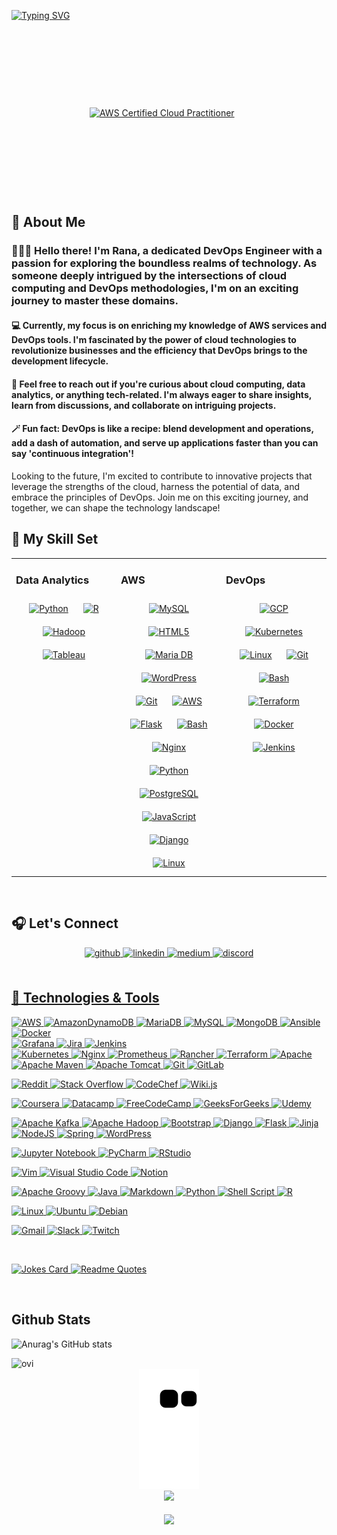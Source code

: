 
[![Typing SVG](https://readme-typing-svg.demolab.com?font=Fira+Code&pause=1000&color=855BF7&width=435&lines=Hi%2C+I'm+Rana+%F0%9F%91%A9%F0%9F%8F%BD%E2%80%8D%F0%9F%92%BB;I'm+AWS+Solution+Arc.+%26+DevOps+Eng.;Love+to+learn+new+things+)](https://git.io/typing-svg)

<a href="https://www.credly.com/badges/eb049d31-599a-49fc-af52-7e2226c34325/public_url" target="_blank"><img style="margin: 125px" src="https://s4.aconvert.com/convert/p3r68-cdx67/an14o-gcokr.svg" alt="AWS Certified Cloud Practitioner" height="125" /></a>  

## 🪩 About Me
  
### 👩🏽‍💻 Hello there! I'm Rana, a dedicated DevOps Engineer with a passion for exploring the boundless realms of technology. As someone deeply intrigued by the intersections of cloud computing and DevOps methodologies, I'm on an exciting journey to master these domains.

#### 💻 Currently, my focus is on enriching my knowledge of AWS services and DevOps tools. I'm fascinated by the power of cloud technologies to revolutionize businesses and the efficiency that DevOps brings to the development lifecycle. 

#### 💬 Feel free to reach out if you're curious about cloud computing, data analytics, or anything tech-related. I'm always eager to share insights, learn from discussions, and collaborate on intriguing projects.

 #### 🪄 Fun fact: DevOps is like a recipe: blend development and operations, add a dash of automation, and serve up applications faster than you can say 'continuous integration'!

Looking to the future, I'm excited to contribute to innovative projects that leverage the strengths of the cloud, harness the potential of data, and embrace the principles of DevOps. Join me on this exciting journey, and together, we can shape the technology landscape!

 
## 🍔 My Skill Set  
<table><tr><td valign="top" width="33%">


### Data Analytics  
<div align="center">  
<a href="https://www.python.org/" target="_blank"><img style="margin: 10px" src="https://profilinator.rishav.dev/skills-assets/python-original.svg" alt="Python" height="50" /></a>  
<a href="https://www.r-project.org/" target="_blank"><img style="margin: 10px" src="https://profilinator.rishav.dev/skills-assets/r.svg" alt="R" height="50" /></a>  
<a href="https://hadoop.apache.org/" target="_blank"><img style="margin: 10px" src="https://profilinator.rishav.dev/skills-assets/apache_hadoop-icon.svg" alt="Hadoop" height="50" /></a>  
<a href="https://www.tableau.com/" target="_blank"><img style="margin: 10px" src="https://profilinator.rishav.dev/skills-assets/tableau.svg" alt="Tableau" height="50" /></a>  
</div>

</td><td valign="top" width="33%">



### AWS  
<div align="center">  
<a href="https://www.mysql.com/" target="_blank"><img style="margin: 10px" src="https://profilinator.rishav.dev/skills-assets/mysql-original-wordmark.svg" alt="MySQL" height="50" /></a>  
<a href="https://en.wikipedia.org/wiki/HTML5" target="_blank"><img style="margin: 10px" src="https://profilinator.rishav.dev/skills-assets/html5-original-wordmark.svg" alt="HTML5" height="50" /></a>  
<a href="https://mariadb.org/" target="_blank"><img style="margin: 10px" src="https://profilinator.rishav.dev/skills-assets/mariadb.png" alt="Maria DB" height="50" /></a>  
<a href="https://wordpress.com/" target="_blank"><img style="margin: 10px" src="https://profilinator.rishav.dev/skills-assets/wordpress.png" alt="WordPress" height="50" /></a>  
<a href="https://github.com/" target="_blank"><img style="margin: 10px" src="https://profilinator.rishav.dev/skills-assets/git-scm-icon.svg" alt="Git" height="50" /></a>  
<a href="https://aws.amazon.com/" target="_blank"><img style="margin: 10px" src="https://profilinator.rishav.dev/skills-assets/amazonwebservices-original-wordmark.svg" alt="AWS" height="50" /></a>  
<a href="https://flask.palletsprojects.com/" target="_blank"><img style="margin: 10px" src="https://profilinator.rishav.dev/skills-assets/flask.png" alt="Flask" height="50" /></a>  
<a href="https://www.gnu.org/software/bash/" target="_blank"><img style="margin: 10px" src="https://profilinator.rishav.dev/skills-assets/gnu_bash-icon.svg" alt="Bash" height="50" /></a>  
<a href="https://www.nginx.com/" target="_blank"><img style="margin: 10px" src="https://profilinator.rishav.dev/skills-assets/nginx-original.svg" alt="Nginx" height="50" /></a>  
<a href="https://www.python.org/" target="_blank"><img style="margin: 10px" src="https://profilinator.rishav.dev/skills-assets/python-original.svg" alt="Python" height="50" /></a>  
<a href="https://www.postgresql.org/" target="_blank"><img style="margin: 10px" src="https://profilinator.rishav.dev/skills-assets/postgresql-original-wordmark.svg" alt="PostgreSQL" height="50" /></a>  
<a href="https://www.javascript.com/" target="_blank"><img style="margin: 10px" src="https://profilinator.rishav.dev/skills-assets/javascript-original.svg" alt="JavaScript" height="50" /></a>  
<a href="https://www.djangoproject.com/" target="_blank"><img style="margin: 10px" src="https://profilinator.rishav.dev/skills-assets/django-original.svg" alt="Django" height="50" /></a>  
<a href="https://www.linux.org/" target="_blank"><img style="margin: 10px" src="https://profilinator.rishav.dev/skills-assets/linux-original.svg" alt="Linux" height="50" /></a>  
</div>

</td><td valign="top" width="33%">



### DevOps  
<div align="center">  
<a href="https://cloud.google.com/" target="_blank"><img style="margin: 10px" src="https://profilinator.rishav.dev/skills-assets/google_cloud-icon.svg" alt="GCP" height="50" /></a>  
<a href="https://kubernetes.io/" target="_blank"><img style="margin: 10px" src="https://profilinator.rishav.dev/skills-assets/kubernetes-icon.svg" alt="Kubernetes" height="50" /></a>  
<a href="https://www.linux.org/" target="_blank"><img style="margin: 10px" src="https://profilinator.rishav.dev/skills-assets/linux-original.svg" alt="Linux" height="50" /></a>  
<a href="https://github.com/" target="_blank"><img style="margin: 10px" src="https://profilinator.rishav.dev/skills-assets/git-scm-icon.svg" alt="Git" height="50" /></a>  
<a href="https://www.gnu.org/software/bash/" target="_blank"><img style="margin: 10px" src="https://profilinator.rishav.dev/skills-assets/gnu_bash-icon.svg" alt="Bash" height="50" /></a>  
<a href="https://www.terraform.io/" target="_blank"><img style="margin: 10px" src="https://profilinator.rishav.dev/skills-assets/terraformio-icon.svg" alt="Terraform" height="50" /></a>  
<a href="https://www.docker.com/" target="_blank"><img style="margin: 10px" src="https://profilinator.rishav.dev/skills-assets/docker-original-wordmark.svg" alt="Docker" height="50" /></a>  
<a href="https://www.jenkins.io/" target="_blank"><img style="margin: 10px" src="https://profilinator.rishav.dev/skills-assets/jenkins-icon.svg" alt="Jenkins" height="50" /></a>  
</div>

</td></tr></table>  

<br/>  


## 🎧 Let's Connect 
<div align="center">
<a href="https://github.com/ranazr" target="_blank">
<img src=https://img.shields.io/badge/github-%2324292e.svg?&style=for-the-badge&logo=github&logoColor=white alt=github style="margin-bottom: 5px;" />
</a>
<a href="https://linkedin.com/in/rana-nazar" target="_blank">
<img src=https://img.shields.io/badge/linkedin-%231E77B5.svg?&style=for-the-badge&logo=linkedin&logoColor=white alt=linkedin style="margin-bottom: 5px;" />
</a>
<a href="https://medium.com/rananzr" target="_blank">
<img src=https://img.shields.io/badge/medium-%23292929.svg?&style=for-the-badge&logo=medium&logoColor=white alt=medium style="margin-bottom: 5px;" />
</a>  
<a href="https://discord.com/channels/@me" target="_blank">
<img src=https://img.shields.io/badge/Discord-%235865F2.svg?style=for-the-badge&logo=discord&logoColor=white alt=discord style="margin-bottom: 5px;" />
</div>  



<br/>  


## 🔧 Technologies & Tools

 ![AWS](https://img.shields.io/badge/AWS-%23FF9900.svg?style=for-the-badge&logo=amazon-aws&logoColor=white)  ![AmazonDynamoDB](https://img.shields.io/badge/Amazon%20DynamoDB-4053D6?style=for-the-badge&logo=Amazon%20DynamoDB&logoColor=white) ![MariaDB](https://img.shields.io/badge/MariaDB-003545?style=for-the-badge&logo=mariadb&logoColor=white)  ![MySQL](https://img.shields.io/badge/mysql-%2300f.svg?style=for-the-badge&logo=mysql&logoColor=white)  ![MongoDB](https://img.shields.io/badge/MongoDB-%234ea94b.svg?style=for-the-badge&logo=mongodb&logoColor=white)  ![Ansible](https://img.shields.io/badge/ansible-%231A1918.svg?style=for-the-badge&logo=ansible&logoColor=white)  	![Docker](https://img.shields.io/badge/docker-%230db7ed.svg?style=for-the-badge&logo=docker&logoColor=white)  
![Grafana](https://img.shields.io/badge/grafana-%23F46800.svg?style=for-the-badge&logo=grafana&logoColor=white)  ![Jira](https://img.shields.io/badge/jira-%230A0FFF.svg?style=for-the-badge&logo=jira&logoColor=white)  ![Jenkins](https://img.shields.io/badge/jenkins-%232C5263.svg?style=for-the-badge&logo=jenkins&logoColor=white)  	
![Kubernetes](https://img.shields.io/badge/kubernetes-%23326ce5.svg?style=for-the-badge&logo=kubernetes&logoColor=white) ![Nginx](https://img.shields.io/badge/nginx-%23009639.svg?style=for-the-badge&logo=nginx&logoColor=white) ![Prometheus](https://img.shields.io/badge/Prometheus-E6522C?style=for-the-badge&logo=Prometheus&logoColor=white)  ![Rancher](https://img.shields.io/badge/rancher-%230075A8.svg?style=for-the-badge&logo=rancher&logoColor=white)  ![Terraform](https://img.shields.io/badge/terraform-%235835CC.svg?style=for-the-badge&logo=terraform&logoColor=white)  ![Apache](https://img.shields.io/badge/apache-%23D42029.svg?style=for-the-badge&logo=apache&logoColor=white)  ![Apache Maven](https://img.shields.io/badge/Apache%20Maven-C71A36?style=for-the-badge&logo=Apache%20Maven&logoColor=white)  ![Apache Tomcat](https://img.shields.io/badge/apache%20tomcat-%23F8DC75.svg?style=for-the-badge&logo=apache-tomcat&logoColor=black)                                        ![Git](https://img.shields.io/badge/git-%23F05033.svg?style=for-the-badge&logo=git&logoColor=white)  ![GitLab](https://img.shields.io/badge/gitlab-%23181717.svg?style=for-the-badge&logo=gitlab&logoColor=white)
 

![Reddit](https://img.shields.io/badge/Reddit-%23FF4500.svg?style=for-the-badge&logo=Reddit&logoColor=white)  ![Stack Overflow](https://img.shields.io/badge/-Stackoverflow-FE7A16?style=for-the-badge&logo=stack-overflow&logoColor=white) ![CodeChef](https://img.shields.io/badge/CodeChef-%23964B00.svg?style=for-the-badge&logo=CodeChef&logoColor=white)  ![Wiki.js](https://img.shields.io/badge/wiki.js-%231976D2.svg?style=for-the-badge&logo=wikidotjs&logoColor=white)  

![Coursera](https://img.shields.io/badge/Coursera-%230056D2.svg?style=for-the-badge&logo=Coursera&logoColor=white)  ![Datacamp](https://img.shields.io/badge/Datacamp-05192D?style=for-the-badge&logo=datacamp&logoColor=03E860)  ![FreeCodeCamp](https://img.shields.io/badge/Freecodecamp-%23123.svg?&style=for-the-badge&logo=freecodecamp&logoColor=green)  	![GeeksForGeeks](https://img.shields.io/badge/GeeksforGeeks-gray?style=for-the-badge&logo=geeksforgeeks&logoColor=35914c)  ![Udemy](https://img.shields.io/badge/Udemy-A435F0?style=for-the-badge&logo=Udemy&logoColor=white)  

![Apache Kafka](https://img.shields.io/badge/Apache%20Kafka-000?style=for-the-badge&logo=apachekafka) ![Apache Hadoop](https://img.shields.io/badge/Apache%20Hadoop-66CCFF?style=for-the-badge&logo=apachehadoop&logoColor=black)  ![Bootstrap](https://img.shields.io/badge/bootstrap-%238511FA.svg?style=for-the-badge&logo=bootstrap&logoColor=white)  ![Django](https://img.shields.io/badge/django-%23092E20.svg?style=for-the-badge&logo=django&logoColor=white)  ![Flask](https://img.shields.io/badge/flask-%23000.svg?style=for-the-badge&logo=flask&logoColor=white)  ![Jinja](https://img.shields.io/badge/jinja-white.svg?style=for-the-badge&logo=jinja&logoColor=black)  ![NodeJS](https://img.shields.io/badge/node.js-6DA55F?style=for-the-badge&logo=node.js&logoColor=white)  ![Spring](https://img.shields.io/badge/spring-%236DB33F.svg?style=for-the-badge&logo=spring&logoColor=white)  ![WordPress](https://img.shields.io/badge/WordPress-%23117AC9.svg?style=for-the-badge&logo=WordPress&logoColor=white)  

![Jupyter Notebook](https://img.shields.io/badge/jupyter-%23FA0F00.svg?style=for-the-badge&logo=jupyter&logoColor=white)  ![PyCharm](https://img.shields.io/badge/pycharm-143?style=for-the-badge&logo=pycharm&logoColor=black&color=black&labelColor=green)  ![RStudio](https://img.shields.io/badge/RStudio-4285F4?style=for-the-badge&logo=rstudio&logoColor=white) 
  
![Vim](https://img.shields.io/badge/VIM-%2311AB00.svg?style=for-the-badge&logo=vim&logoColor=white)  ![Visual Studio Code](https://img.shields.io/badge/Visual%20Studio%20Code-0078d7.svg?style=for-the-badge&logo=visual-studio-code&logoColor=white) ![Notion](https://img.shields.io/badge/Notion-%23000000.svg?style=for-the-badge&logo=notion&logoColor=white)  

![Apache Groovy](https://img.shields.io/badge/Apache%20Groovy-4298B8.svg?style=for-the-badge&logo=Apache+Groovy&logoColor=white) ![Java](https://img.shields.io/badge/java-%23ED8B00.svg?style=for-the-badge&logo=openjdk&logoColor=white) ![Markdown](https://img.shields.io/badge/markdown-%23000000.svg?style=for-the-badge&logo=markdown&logoColor=white) 	![Python](https://img.shields.io/badge/python-3670A0?style=for-the-badge&logo=python&logoColor=ffdd54) ![Shell Script](https://img.shields.io/badge/shell_script-%23121011.svg?style=for-the-badge&logo=gnu-bash&logoColor=white) ![R](https://img.shields.io/badge/r-%23276DC3.svg?style=for-the-badge&logo=r&logoColor=white) 

  ![Linux](https://img.shields.io/badge/Linux-FCC624?style=for-the-badge&logo=linux&logoColor=black) ![Ubuntu](https://img.shields.io/badge/Ubuntu-E95420?style=for-the-badge&logo=ubuntu&logoColor=white)  ![Debian](https://img.shields.io/badge/Debian-D70A53?style=for-the-badge&logo=debian&logoColor=white) 

  
![Gmail](https://img.shields.io/badge/Gmail-D14836?style=for-the-badge&logo=gmail&logoColor=white) 
![Slack](https://img.shields.io/badge/Slack-4A154B?style=for-the-badge&logo=slack&logoColor=white) 
![Twitch](https://img.shields.io/badge/Twitch-%239146FF.svg?style=for-the-badge&logo=Twitch&logoColor=white)  

<br/>  

<!-- HTML -->
<img src="https://readme-jokes.vercel.app/api?hideBorder&theme=dark&qColor=%23944bcc&aColor=%23bbdb51" alt="Jokes Card" />    [![Readme Quotes](https://quotes-github-readme.vercel.app/api?type=horizontal&hideBorder&theme=catppuccin_mocha)](https://github.com/piyushsuthar/github-readme-quotes)

<br/>  

## Github Stats  

![Anurag's GitHub stats](https://github-readme-stats.vercel.app/api?username=ranazr&hideBorder&theme=radical&show_icons=true)

<img src="https://github-readme-stats.vercel.app/api/top-langs?username=ranazr&hideBorder&show_icons=true&locale=en&layout=compact&theme=radical" alt="ovi" />  
<br/>  
<div align="center"><img src="https://raw.githubusercontent.com/madushadhanushka/github-readme/output/github-contribution-snake.svg">

<div align="center"><img src="https://spotify-github-profile.vercel.app/api/view?uid=rnzr9616&cover_image=true&hideBorder&theme=default&show_offline=false&background_color=121212&interchange=false" /></div>  

<br/>  

<div align="center">
<img src="https://komarev.com/ghpvc/?username=ranazr&&style=flat-square" align="center" />
</div>  
 
